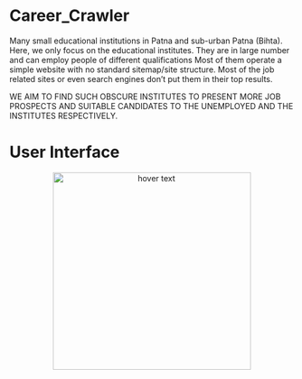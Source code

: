 # Career_Crawler
Many small educational institutions in Patna and sub-urban Patna (Bihta).
Here, we only focus on the educational institutes. They are in large number and can employ people of different qualifications
Most of them operate a simple website with no standard sitemap/site structure.
Most of the job related sites or even search engines don’t put them in their top results.

WE AIM TO FIND SUCH OBSCURE INSTITUTES TO PRESENT MORE JOB PROSPECTS AND SUITABLE CANDIDATES TO THE UNEMPLOYED AND THE INSTITUTES RESPECTIVELY.

# User Interface
<p align="center">
  <img src="AndroidMysqlPHP/ItemDetails.png" width="350" title="hover text">
</p>
